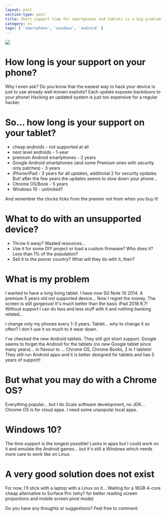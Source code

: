 ```yaml
---
layout: post
section-type: post
title: Short support time for smartphones and tablets is a big problem
category: os
tags: [ 'smartphone', 'windows', 'android' ]
---
```


![](https://cdn-images-1.medium.com/max/1200/1*TMRayUTb65ScYlvwYz1JPA.jpeg)

# How long is your support on your phone?
Why I even ask? Do you know that the easiest way to hack your device is just to use already well-known exploits? Each update exposes backdoors to your phone! Hacking an updated system is just too expensive for a regular hacker.

# So... how long is your support on your tablet?
* cheap androids - not supported at all
* next level androids - 1-year
* premium Android smartphones - 2 years
* Google Android smartphones (and some Premium ones with security only patches) - 3 years
* iPhone/iPad - 3 years for all updates, additional 2 for security updates. But! after the few years the updates seems to slow down your phone...
* Chrome OS/Book - 5 years
* Windows 10 - unlimited?

And remember the clocks ticks from the premier not from when you buy it!

# What to do with an unsupported device?
* Throw it away? Wasted resources...
* Use it for some DIY project or load a custom firmware? Who does it? Less than 1% of the population?
* Sell it to the poorer country? What will they do with it, then?

# What is my problem
I wanted to have a long living tablet. I have now SG Note 10 2014. A premium 5 years old not supported device... Now I regret the money. The screen is still gorgeous! It's much better than the basic iPad 2018 9.7! Without support I can do less and less stuff with it and nothing banking related...

I change only my phones every 1-3 years. Tablet... why to change it so often? I don't use it so much to it wear down.

I've checked the new Android tablets. They still got short support. Google seems to forget the Android for the tablets (no new Google tablet since many years)... in flavour to ... Chrome OS, Chrome Books, 2 in 1 tablets! They still run Android apps and it is better designed for tablets and has 5 years of support!

# But what you may do with a Chrome OS?
Everything popular... but I do Scala software development, no JDK... Chrome OS is for cloud apps. I need some unpopular local apps.

# Windows 10?
The time support is the longest possible! Lacks in apps but I could work on it and emulate the Android games... but it's still a Windows which needs more care to work like on Linux.

# A very good solution does not exist
For now, I'll stick with a laptop with a Linux on it... Waiting for a 16GB 4-core cheap alternative to Surface Pro (why? for better reading screen proportions and mobile screen pivot mode)

Do you have any thoughts or suggestions? Feel free to comment.
